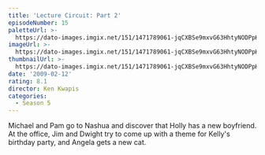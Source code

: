 ```yaml
---
title: 'Lecture Circuit: Part 2'
episodeNumber: 15
paletteUrl: >-
  https://dato-images.imgix.net/151/1471789061-jqCXBSe9mxvG63HhtyNODPpHTiU.jpg?auto=enhance&ch=DPR%2CWidth&palette=json
imageUrl: >-
  https://dato-images.imgix.net/151/1471789061-jqCXBSe9mxvG63HhtyNODPpHTiU.jpg?auto=compress%2Cformat&ch=DPR%2CWidth&w=500
thumbnailUrl: >-
  https://dato-images.imgix.net/151/1471789061-jqCXBSe9mxvG63HhtyNODPpHTiU.jpg?auto=enhance&ch=DPR%2CWidth&fit=crop&fm=jpg&h=280&w=500
date: '2009-02-12'
rating: 8.1
director: Ken Kwapis
categories:
  - Season 5
---
```


Michael and Pam go to Nashua and discover that Holly has a new boyfriend. At the office, Jim and Dwight try to come up with a theme for Kelly's birthday party, and Angela gets a new cat.